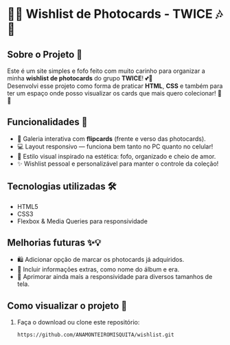 # 📸✨ Wishlist de Photocards - TWICE 🎶💖

## Sobre o Projeto 🌈

Este é um site simples e fofo feito com muito carinho para organizar a minha **wishlist de photocards** do grupo **TWICE**! 💕🎀  
Desenvolvi esse projeto como forma de praticar **HTML**, **CSS** e também para ter um espaço onde posso visualizar os cards que mais quero colecionar! 🥹✨  

## Funcionalidades 🌟

- 🎴 Galeria interativa com **flipcards** (frente e verso das photocards).
- 💻 Layout responsivo — funciona bem tanto no PC quanto no celular!
- 🎨 Estilo visual inspirado na estética: fofo, organizado e cheio de amor.  
- ✨ Wishlist pessoal e personalizável para manter o controle da coleção!

## Tecnologias utilizadas 🛠️

- HTML5
- CSS3
- Flexbox & Media Queries para responsividade

## Melhorias futuras ✨💡

- 🛍️ Adicionar opção de marcar os photocards já adquiridos.
- 🌸 Incluir informações extras, como nome do álbum e era.
- 📱 Aprimorar ainda mais a responsividade para diversos tamanhos de tela.

## Como visualizar o projeto 📂

1. Faça o download ou clone este repositório:  
   ```bash
   https://github.com/ANAMONTEIROMISQUITA/wishlist.git
